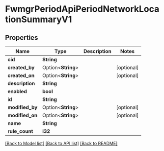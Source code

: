 # FwmgrPeriodApiPeriodNetworkLocationSummaryV1

## Properties

Name | Type | Description | Notes
------------ | ------------- | ------------- | -------------
**cid** | **String** |  |
**created_by** | Option<**String**> |  | [optional]
**created_on** | Option<**String**> |  | [optional]
**description** | **String** |  |
**enabled** | **bool** |  |
**id** | **String** |  |
**modified_by** | Option<**String**> |  | [optional]
**modified_on** | Option<**String**> |  | [optional]
**name** | **String** |  |
**rule_count** | **i32** |  |

[[Back to Model list]](../README.md#documentation-for-models) [[Back to API list]](../README.md#documentation-for-api-endpoints) [[Back to README]](../README.md)
